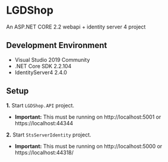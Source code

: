 # LGDShop
An ASP.NET CORE 2.2 webapi + identity server 4 project

## Development Environment
- Visual Studio 2019 Community
- .NET Core SDK 2.2.104 
- IdentityServer4 2.4.0

## Setup

**1.** Start `LGDShop.API` project.
  - **Important:** This must be running on http://localhost:5001 or https://localhost:44344

**2.** Start `StsServerIdentity` project.
  - **Important:** This must be running on http://localhost:5000 or https://localhost:44318/

